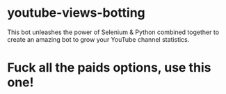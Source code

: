 # youtube-views-botting
This bot unleashes the power of Selenium &amp; Python combined together to create an amazing bot to grow your YouTube channel statistics.

# Fuck all the paids options, use this one!
